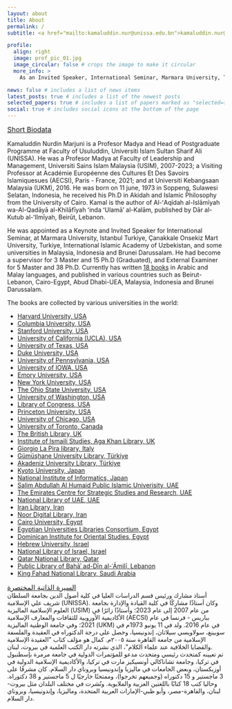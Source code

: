 ```yaml
---
layout: about
title: About
permalink: /
subtitle: <a href="mailto:kamaluddin.nur@unissa.edu.bn">kamaluddin.nur@unissa.edu.bn</a>, <a href="mailto:kamalnurdin@yahoo.com">kamalnurdin@yahoo.com</a>

profile:
  align: right
  image: prof_pic_01.jpg
  image_circular: false # crops the image to make it circular
  more_info: >
    As an Invited Speaker, International Seminar, Marmara University, Türkiye, 2 March 2018

news: false # includes a list of news items
latest_posts: true # includes a list of the newest posts
selected_papers: true # includes a list of papers marked as "selected={true}"
social: true # includes social icons at the bottom of the page
---
```


<div style="font-size: 1.0rem; text-decoration: underline;">
Short Biodata
</div>

Kamaluddin Nurdin Marjuni is a Profesor Madya and Head of Postgraduate Programme at Faculty of Usuluddin, Universiti Islam Sultan Sharif Ali (UNISSA). He was a Profesor Madya at Faculty of Leadership and Management, Universiti Sains Islam Malaysia (USIM), 2007-2023; a Visiting Professor at Académie Européenne des Cultures Et Des Savoirs Islamiquesues (AECSI), Paris - France, 2021; and at Universiti Kebangsaan Malaysia (UKM), 2016. He was born on 11 june, 1973 in Soppeng, Sulawesi Selatan, Indonesia, he received his Ph.D in Akidah and Islamic Philosophy from the University of Cairo. Kamal is the author of Al-ʻAqīdah al-Islāmīyah wa-Al-Qadāyā al-Khilāfīyah ʻinda ʻUlamāʼ al-Kalām, published by Dār al-Kutub al-ʻIlmīyah, Beirūt, Lebanon.

He was appointed as a Keynote and Invited Speaker for International Seminar, at Marmara University, Istanbul Turkiye, Çanakkale Onsekiz Mart University, Turkiye, International Islamic Academy of Uzbekistan, and some universities in Malaysia, Indonesia and Brunei Darussalam. He had become a supervisor for 3 Master and 15 Ph.D (Graduated), and External Examiner for 5 Master and 38 Ph.D. Currently has written [18 books](https://kamaluddinnurdin.github.io/publications/) in Arabic and Malay languages, and published in various countries such as Beirut-Lebanon, Cairo-Egypt, Abud Dhabi-UEA, Malaysia, Indonesia and Brunei Darussalam.

The books are collected by various universities in the world:

- [Harvard University, USA](https://hollis.harvard.edu/primo-explore/search?query=any,contains,Marj%C5%ABn%C4%AB,%20Kam%C4%81l%20al-D%C4%ABn%20N%C5%ABr%20al-D%C4%ABn&tab=everything&search_scope=everything&vid=HVD2&offset=0)
- [Columbia University, USA](https://clio.columbia.edu/?q=kamal+al-din+nur+al-din&datasource=quicksearch&search_field=all_fields&search=true#gsc.tab=0&gsc.q=kamal%20al-din%20nur%20al-din&gsc.page=1)
- [Stanford University, USA](https://searchworks.stanford.edu/catalog?q=%22Marj%C5%ABn%C4%AB%2C+Kam%C4%81l+al-D%C4%ABn+N%C5%ABr+al-D%C4%ABn.%22&search_field=search_author)
- [University of California (UCLA), USA](https://search.library.ucla.edu/discovery/fulldisplay?docid=alma9915406740406531&context=L&vid=01UCS_LAL:UCLA&search_scope=ArticlesBooksMore&adaptor=Local%20Search%20Engine&tab=Articles_books_more_slot&query=any,contains,Marju%CC%84ni%CC%84,%20Kama%CC%84l%20al-Di%CC%84n%20Nu%CC%84r%20al-Di%CC%84n&offset=0&lang=en)
- [University of Texas, USA](https://search.lib.utexas.edu/discovery/fulldisplay?docid=alma991020495559706011&context=L&vid=01UTAU_INST:SEARCH&lang=en&search_scope=MyInst_and_CI&adaptor=Local%20Search%20Engine&tab=Everything&query=any,contains,marjuni&offset=0)
- [Duke University, USA](https://duke.summon.serialssolutions.com/search?s.dym=false&s.q=Author%3A%22Marj%C5%ABn%C4%AB%2C%20Kam%C4%81l%20al-D%C4%ABn%20N%C5%ABr%20al-D%C4%ABn%22#!/search?ho=t&include.ft.matches=f&l=en&dym=false&q=AuthorCombined:%22Marju%CC%84ni%CC%84,%20Kama%CC%84l%20al-Di%CC%84n%20Nu%CC%84r%20al-Di%CC%84n%22)
- [University of Pennsylvania, USA](https://franklin.library.upenn.edu/catalog?f%5Bauthor_creator_f%5D%5B%5D=Marj%C5%ABn%C4%AB%2C+Kam%C4%81l+al-D%C4%ABn+N%C5%ABr+al-D%C4%ABn)
- [University of IOWA, USA](https://search.lib.uiowa.edu/primo-explore/fulldisplay?docid=01IOWA_ALMA21313377400002771&context=L&vid=01IOWA&lang=en_US&search_scope=default_scope&adaptor=Local%20Search%20Engine&tab=default_tab&query=any,contains,Kama%CC%84l%20al-Di%CC%84n%20Nu%CC%84r%20al-Di%CC%84n%20Marju%CC%84ni%CC%84&offset=0)
- [Emory University, USA](https://search.libraries.emory.edu/?f%5Bauthor_display_ssim%5D%5B%5D=Marju%CC%84ni%CC%84%2C+Kama%CC%84l+al-Di%CC%84n+Nu%CC%84r+al-Di%CC%84n)
- [New York University, USA](https://search.library.nyu.edu/discovery/search?query=creator,equals,Marj%C5%ABn%C4%AB,%20Kam%C4%81l%20al-D%C4%ABn%20N%C5%ABr%20al-D%C4%ABn,AND&tab=Unified_Slot&search_scope=CI_NYU_CONSORTIA&vid=01NYU_INST:NYU&mode=advanced&offset=0)
- [The Ohio State University, USA](https://library.ohio-state.edu/search/o181138226)
- [University of Washington, USA](https://orbiscascade-washington.primo.exlibrisgroup.com/discovery/fulldisplay?vid=01ALLIANCE_UW:UW&tab=UW_default&offset=0&docid=alma99103545050001451&query=any%252Ccontains%252Cmarjuni&context=L&lang=en&search_scope=UW_EVERYTHING)
- [Library of Congress, USA](https://catalog.loc.gov/vwebv/holdingsInfo?searchId=15585&recCount=25&recPointer=3&bibId=15626500)
- [Princeton University, USA](https://catalog.princeton.edu/catalog?utf8=%E2%9C%93&search_field=all_fields&q=Marju%CC%84ni%CC%84%2C%20Kama%CC%84l%20al-Di%CC%84n%20Nu%CC%84r%20al-Di%CC%84n)
- [University of Chicago, USA](https://catalog.lib.uchicago.edu/vufind/Search/Results?type=AuthorBrowse&lookfor=%22Marju%CC%84ni%CC%84%2C%20Kama%CC%84l%20al-Di%CC%84n%20Nu%CC%84r%20al-Di%CC%84n%22)
- [University of Toronto, Canada](https://librarysearch.library.utoronto.ca/discovery/search?query=any,contains,Marj%C5%ABn%C4%AB,%20Kam%C4%81l%20al-D%C4%ABn%20N%C5%ABr%20al-D%C4%ABn&tab=LibraryCatalog&search_scope=UTL&vid=01UTORONTO_INST:UTORONTO&offset=0)
- [The British Library, UK](https://ezborrow.reshare.indexdata.com/Author/Home?author=Marju%CC%84ni%CC%84%2C+Kama%CC%84l+al-Di%CC%84n+Nu%CC%84r+al-Di%CC%84n)
- [Institute of Ismaili Studies, Aga Khan Library, UK](https://eds.p.ebscohost.com/eds/results?vid=1&sid=66a80158-ca6a-4661-b2a4-9b65788c77cf%40redis&bquery=kamal+al-din+nur+al-din&bdata=JmNsaTA9RlQxJmNsdjA9WSZ0eXBlPTAmc2VhcmNoTW9kZT1BbmQmc2l0ZT1lZHMtbGl2ZQ%3d%3d)
- [Giorgio La Pira library, Italy](https://lapira.diamond-ils.org/manifestation/243644)
- [Gümüşhane University Library, Türkiye](https://katalog.gumushane.edu.tr/yordam/?p=1&dil=0&fq[0]=kunyeSekilKN_str%3A%2201%22&fq[1]=kunyeYayinTarihi_str%3A%222014%2F1435%22&fq[2]=kunyeYayinlayan_str%3A%22Dar%C3%BC%27l-K%C3%BCt%C3%BCbi%27l-%C4%B0lmiyye%20%3D%20%D8%AF%D8%A7%D8%B1%20%D8%A7%D9%84%D9%83%D8%AA%D8%A8%20%D8%A7%D9%84%D8%B9%D9%84%D9%85%D9%8A%D8%A9%22)
- [Akadeniz University Library, Türkiye](http://tarama.akdeniz.edu.tr/yordam/?dil=0&p=1&q=kemaleddin%20nureddin%20mercuni&alan=tum_txt)
- [Kyoto University, Japan](https://kuline.kulib.kyoto-u.ac.jp/opac/opac_details/?reqCode=fromlist&lang=0&amode=11&bibid=BB02561547&opkey=B170912541053475&start=1&totalnum=1&listnum=0&place=&list_disp=20&list_sort=6&cmode=0&chk_st=0&check=0)
- [National Institute of Informatics, Japan](https://ci.nii.ac.jp/ncid/BA85086063.amp)
- [Salim Abdullah Al Humaid Public Islamic Univerisity, UAE](http://salemlib.dyndns-web.com:8000/cgi-bin/koha/opac-detail.pl?biblionumber=21475)
- [The Emirates Centre for Strategic Studies and Research, UAE](https://library.ecssr.ae/cgi-bin/koha/opac-detail.pl?biblionumber=191492&shelfbrowse_itemnumber=305369#holdings)
- [National Library of UAE, UAE](https://library.dctabudhabi.ae/sirsi/detail/1211641)
- [Iran Library, Iran](http://www.lib.ir/book/65457645/%D9%85%D8%B3%D8%A7%D8%A6%D9%84-%D8%A7%D9%84%D8%A7%D8%B9%D8%AA%D9%82%D8%A7%D8%AF-%D8%B9%D9%86%D8%AF-%D8%A7%D9%84%D8%A7%D9%85%D8%A7%D9%85-%D8%A7%D9%84%D9%82%D8%B1%D8%B7%D8%A8%DB%8C-%D8%AA-%DB%B6%DB%B7%DB%B1%D9%87%D9%80/)
- [Noor Digital Library, Iran](https://noorlib.ir/en/book/view/23135/%D9%85%D9%88%D9%82%D9%81-%D8%A7%D9%84%D8%B2%D9%8A%D8%AF%D9%8A%D8%A9-%D9%88-%D8%A3%D9%87%D9%84-%D8%A7%D9%84%D8%B3%D9%86%D8%A9-%D9%85%D9%86-%D8%A7%D9%84%D8%B9%D9%82%D9%8A%D8%AF%D8%A9-%D8%A7%D9%84%D8%A5%D8%B3%D9%85%D8%A7%D8%B9%D9%8A%D9%84%D9%8A%D8%A9-%D9%88-%D9%81%D9%84%D8%B3%D9%81%D8%AA%D9%87%D8%A7?viewType=html)
- [Cairo University, Egypt](https://alkindi.ideo-cairo.org/manifestation/113895)
- [Egyptian Universities Libraries Consortium, Egypt](http://srv3.eulc.edu.eg/eulc_v5/libraries/start.aspx?ScopeID=1.&fn=ApplySearch&criteria1=1.&OrderKey=publishYear%20desc&ItemType&SearchText1=%D9%85%D8%B1%D8%AC%D9%88%D9%86%D9%8A&new=true)
- [Dominican Institute for Oriental Studies, Egypt](https://opac.diamond-ils.org/search/q?simple_search=all&q=%D9%83%D9%85%D8%A7%D9%84%20%D8%A7%D9%84%D8%AF%D9%8A%D9%86%20%D9%86%D9%88%D8%B1%20%D8%A7%D9%84%D8%AF%D9%8A%D9%86%20%D9%85%D8%B1%D8%AC%D9%88%D9%86%D9%8A&page=1)
- [Hebrew University, Israel](https://huji.primo.exlibrisgroup.com/discovery/fulldisplay?vid=972HUJI_INST:972HUJI_V1&tab=LibraryCatalog&offset=0&docid=alma990015245930203701&query=any,contains,%D9%85%D9%88%D9%82%D9%81%20%D8%A7%D9%84%D8%B2%D9%8A%D8%AF%D9%8A%D8%A9%20%D9%88%D8%A7%D9%87%D9%84%20%D8%A7%D9%84%D8%B3%D9%86%D8%A9%20%D9%85%D9%86%20%D8%A7%D9%84%D8%B9%D9%82%D9%8A%D8%AF%D8%A9%20%D8%A7%D9%84%D8%A5%D8%B3%D9%85%D8%A7%D8%B9%D9%8A%D9%84%D9%8A%D8%A9%20%D9%88%D9%81%D9%84%D8%B3%D9%81%D8%AA%D9%87%D8%A7%20,%20%D9%85%D8%B1%D8%AC%D9%88%D9%86%D9%8A%D8%8C%20%D9%83%D9%85%D8%A7%D9%84%20%D8%A7%D9%84%D8%AF%D9%8A%D9%86%20%D9%86%D9%88%D8%B1%20%D8%A7%D9%84%D8%AF%D9%8A%D9%86&context=L&adaptor=Local%20Search%20Engine&search_scope=MyInstitution&lang=he)
- [National Library of Israel, Israel](https://merhav.nli.org.il/primo-explore/search?query=creator%2Ccontains%2C%D9%85%D8%B1%D8%AC%D9%88%D9%86%D9%8A%D8%8C%20%D9%83%D9%85%D8%A7%D9%84%20%D8%A7%D9%84%D8%AF%D9%8A%D9%86%20%D9%86%D9%88%D8%B1%20%D8%A7%D9%84%D8%AF%D9%8A%D9%86&sortby=rank&vid=NLI&lang=iw_IL)
- [Qatar National Library, Qatar](<https://elibrary.qnl.qa/iii/mobile/search/C__S%D9%85%D8%B1%D8%AC%D9%88%D9%86%D9%8A__Ff:facetlocations:mg:mg:Main%20General%20Collection%20(QNL)::__Ff:facetlocations:mj:mj:Children%20Library%20(QNL)::__Ff:facetlocations:mh:mh:Heritage%20Library%20(QNL)::__Ff:facetlocations:monle:monle:QNL%20Online%20Collection::__Ff:facetlocations:mt:mt:Teens%20Section%20(QNL)::__Orightresult__X0?lang=ara&suite=def&ivts=18dRwDYIx7HeOwXAW0EL5w%3D%3D&casts=mG7Eo2CNVTSlzw1KJD1cPg%3D%3D>)
- [Public Library of Bahāʾ ad-Dīn al-ʿĀmilī, Lebanon](http://library.alalbayt.org.lb/cgi-bin/koha/opac-detail.pl?biblionumber=9200)
- [King Fahad National Library, Saudi Arabia](https://ecat.kfnl.gov.sa/ipac20/ipac.jsp?session=16012091V09E7.28507&profile=akfnl&uri=full%3D3100006%40%21593439%40%210&booklistformat=)

<div style="font-size: 1.0rem; text-decoration: underline;">
  <div class="rtl">
  السيرة الذاتية المختصرة
  </div>
</div>

<div class="rtl">
أستاذ مشارك ورئيس قسم الدراسات العليا في كلية أصول الدين بجامعة السلطان شريف علي الإسلامية (UNISSA). وكان أستاذًا مشاركًا في كلية القيادة والإدارة بجامعة العلوم الإسلامية الماليزية (USIM) من عام 2007 إلى عام 2023؛ وأستاذًا زائرًا في الأكاديمية الأوروبية للثقافات والمعارف الإسلامية (AECSI) بباريس - فرنسا في عام 2021؛ وفي جامعة الوطنية الماليزية (UKM) في عام 2016. ولد في 11 يونيو 1973م في سوبينغ، سولاويسي سيلاتان، إندونيسيا، وحصل على درجة الدكتوراه في العقيدة والفلسفة الإسلامية من جامعة القاهرة سنة ٢٠٠٥م. كمال هو مؤلف كتاب "العقيدة الإسلامية والقضايا الخلافية عند علماء الكلام"، الذي نشرته دار الكتب العلمية في بيروت، لبنان.
</div>

<div class="rtl">
تم تعيينه كمتحدث رئيسي ومتحدث مدعو للمؤتمرات الدولية في جامعة مرمرة بإسطنبول في تركيا، وجامعة تشاناكالي أونسيكيز مارت في تركيا، والأكاديمية الإسلامية الدولية في أوزبكستان، وبعض الجامعات في ماليزيا وإندونيسيا وبروناي دار السلام. كان مشرفًا على 3 ماجستير و 15 دكتوراه (وجميعهم تخرجوا)، وممتحنًا خارجيًا ل 5 ماجستير و 38 دكتوراه. وحاليا كتب 18 كتابًا باللغتين العربية والملايوية. ونُشرت في مختلف البلدان مثل بيروت-لبنان، والقاهرة-مصر، وأبو ظبي-الإمارات العربية المتحدة، وماليزيا، وإندونيسيا، وبروناي دار السلام.

</div>
